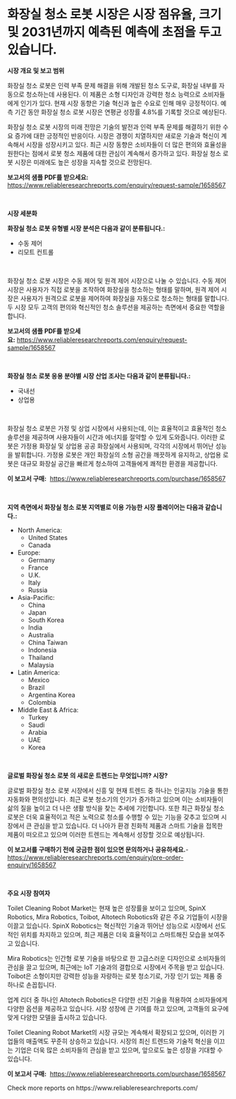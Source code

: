 <p><h1>화장실 청소 로봇 시장은 시장 점유율, 크기 및 2031년까지 예측된 예측에 초점을 두고 있습니다.</h1></p><p><strong>시장 개요 및 보고 범위</strong></p>
<p><p>화장실 청소 로봇은 인력 부족 문제 해결을 위해 개발된 청소 도구로, 화장실 내부를 자동으로 청소하는데 사용된다. 이 제품은 소형 디자인과 강력한 청소 능력으로 소비자들에게 인기가 있다. 현재 시장 동향은 기술 혁신과 높은 수요로 인해 매우 긍정적이다. 예측 기간 동안 화장실 청소 로봇 시장은 연평균 성장률 4.8%를 기록할 것으로 예상된다.</p><p>화장실 청소 로봇 시장의 미래 전망은 기술의 발전과 인력 부족 문제를 해결하기 위한 수요 증가에 대한 긍정적인 반응이다. 시장은 경쟁이 치열하지만 새로운 기술과 혁신이 계속해서 시장을 성장시키고 있다. 최근 시장 동향은 소비자들이 더 많은 편의와 효율성을 원한다는 점에서 로봇 청소 제품에 대한 관심이 계속해서 증가하고 있다. 화장실 청소 로봇 시장은 미래에도 높은 성장을 지속할 것으로 전망된다.</p></p>
<p><strong>보고서의 샘플 PDF를 받으세요:</strong> <a href="https://www.reliableresearchreports.com/enquiry/request-sample/1658567">https://www.reliableresearchreports.com/enquiry/request-sample/1658567</a></p>
<p>&nbsp;</p>
<p><strong>시장 세분화</strong></p>
<p><strong>화장실 청소 로봇 유형별 시장 분석은 다음과 같이 분류됩니다.:</strong></p>
<p><ul><li>수동 제어</li><li>리모트 컨트롤</li></ul></p>
<p>&nbsp;</p>
<p><p>화장실 청소 로봇 시장은 수동 제어 및 원격 제어 시장으로 나눌 수 있습니다. 수동 제어 시장은 사용자가 직접 로봇을 조작하여 화장실을 청소하는 형태를 말하며, 원격 제어 시장은 사용자가 원격으로 로봇을 제어하여 화장실을 자동으로 청소하는 형태를 말합니다. 두 시장 모두 고객의 편의와 혁신적인 청소 솔루션을 제공하는 측면에서 중요한 역할을 합니다.</p></p>
<p><strong>보고서의 샘플 PDF를 받으세요:</strong>&nbsp;<a href="https://www.reliableresearchreports.com/enquiry/request-sample/1658567">https://www.reliableresearchreports.com/enquiry/request-sample/1658567</a></p>
<p>&nbsp;</p>
<p><strong> 화장실 청소 로봇 응용 분야별 시장 산업 조사는 다음과 같이 분류됩니다.:</strong></p>
<p><ul><li>국내선</li><li>상업용</li></ul></p>
<p>&nbsp;</p>
<p><p>화장실 청소 로봇은 가정 및 상업 시장에서 사용되는데, 이는 효율적이고 효율적인 청소 솔루션을 제공하며 사용자들이 시간과 에너지를 절약할 수 있게 도와줍니다. 이러한 로봇은 가정용 화장실 및 상업용 공공 화장실에서 사용되며, 각각의 시장에서 뛰어난 성능을 발휘합니다. 가정용 로봇은 개인 화장실의 소형 공간을 깨끗하게 유지하고, 상업용 로봇은 대규모 화장실 공간을 빠르게 청소하여 고객들에게 쾌적한 환경을 제공합니다.</p></p>
<p><strong>이 보고서 구매:</strong>&nbsp; <a href="https://www.reliableresearchreports.com/purchase/1658567">https://www.reliableresearchreports.com/purchase/1658567</a></p>
<p>&nbsp;</p>
<p><strong>지역 측면에서 화장실 청소 로봇 지역별로 이용 가능한 시장 플레이어는 다음과 같습니다.:</strong></p>
<p><ul>
    <li>
        North America:
        <ul>
            <li>United States</li>
            <li>Canada</li>
        </ul>
    </li>
    <li>
        Europe:
        <ul>
            <li>Germany</li>
            <li>France</li>
            <li>U.K.</li>
            <li>Italy</li>
            <li>Russia</li>
        </ul>
    </li>
    <li>
        Asia-Pacific:
        <ul>
            <li>China</li>
            <li>Japan</li>
            <li>South Korea</li>
            <li>India</li>
            <li>Australia</li>
            <li>China Taiwan</li>
            <li>Indonesia</li>
            <li>Thailand</li>
            <li>Malaysia</li>
        </ul>
    </li>
    <li>
        Latin America:
        <ul>
            <li>Mexico</li>
            <li>Brazil</li>
            <li>Argentina Korea</li>
            <li>Colombia</li>
        </ul>
    </li>
    <li>
        Middle East & Africa:
        <ul>
            <li>Turkey</li>
            <li>Saudi</li>
            <li>Arabia</li>
            <li>UAE</li>
            <li>Korea</li>
        </ul>
    </li>
    </ul></p>
<p>&nbsp;</p>
<p><strong>글로벌 화장실 청소 로봇 의 새로운 트렌드는 무엇입니까? 시장?</strong></p>
<p><p>글로벌 화장실 청소 로봇 시장에서 신흥 및 현재 트렌드 중 하나는 인공지능 기술을 통한 자동화와 편의성입니다. 최근 로봇 청소기의 인기가 증가하고 있으며 이는 소비자들이 삶의 질을 높이고 더 나은 생활 방식을 찾는 추세에 기인합니다. 또한 최근 화장실 청소 로봇은 더욱 효율적이고 적은 노력으로 청소를 수행할 수 있는 기능을 갖추고 있으며 시장에서 큰 관심을 받고 있습니다. 더 나아가 환경 친화적 제품과 스마트 기술을 접목한 제품이 떠오르고 있으며 이러한 트렌드는 계속해서 성장할 것으로 예상됩니다.</p></p>
<p><strong>이 보고서를 구매하기 전에 궁금한 점이 있으면 문의하거나 공유하세요.</strong>- <a href="https://www.reliableresearchreports.com/enquiry/pre-order-enquiry/1658567">https://www.reliableresearchreports.com/enquiry/pre-order-enquiry/1658567</a></p>
<p>&nbsp;</p>
<p><strong>주요 시장 참여자</strong></p>
<p><p>Toilet Cleaning Robot Market는 현재 높은 성장률을 보이고 있으며, SpinX Robotics, Mira Robotics, Toibot, Altotech Robotics와 같은 주요 기업들이 시장을 이끌고 있습니다. SpinX Robotics는 혁신적인 기술과 뛰어난 성능으로 시장에서 선도적인 위치를 차지하고 있으며, 최근 제품은 더욱 효율적이고 스마트해진 모습을 보여주고 있습니다.</p><p>Mira Robotics는 인간형 로봇 기술을 바탕으로 한 고급스러운 디자인으로 소비자들의 관심을 끌고 있으며, 최근에는 IoT 기술과의 결합으로 시장에서 주목을 받고 있습니다. Toibot은 소형이지만 강력한 성능을 자랑하는 로봇 청소기로, 가장 인기 있는 제품 중 하나로 손꼽힙니다.</p><p>업계 리더 중 하나인 Altotech Robotics은 다양한 선진 기술을 적용하여 소비자들에게 다양한 옵션을 제공하고 있습니다. 시장 성장에 큰 기여를 하고 있으며, 고객들의 요구에 맞게 다양한 모델을 출시하고 있습니다.</p><p>Toilet Cleaning Robot Market의 시장 규모는 계속해서 확장되고 있으며, 이러한 기업들의 매출액도 꾸준히 상승하고 있습니다. 시장의 최신 트렌드와 기술적 혁신을 이끄는 기업은 더욱 많은 소비자들의 관심을 받고 있으며, 앞으로도 높은 성장을 기대할 수 있습니다.</p></p>
<p><strong>이 보고서 구매:</strong>&nbsp;&nbsp;<a href="https://www.reliableresearchreports.com/purchase/1658567">https://www.reliableresearchreports.com/purchase/1658567</a></p>
<p>Check more reports on https://www.reliableresearchreports.com/</p>
